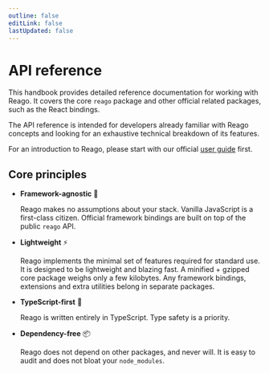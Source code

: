 ```yaml
---
outline: false
editLink: false
lastUpdated: false
---
```


# API reference

This handbook provides detailed reference documentation for working with Reago. It covers the core
`reago` package and other official related packages, such as the React bindings.

The API reference is intended for developers already familiar with Reago concepts and looking for an
exhaustive technical breakdown of its features.

For an introduction to Reago, please start with our official [user guide](/guide/getting-started) first.

## Core principles

* **Framework-agnostic** :leaves:

  Reago makes no assumptions about your stack. Vanilla JavaScript is a first-class citizen. Official
  framework bindings are built on top of the public `reago` API.

* **Lightweight** :zap:

  Reago implements the minimal set of features required for standard use. It is designed to be lightweight
  and blazing fast. A minified + gzipped core package weighs only a few kilobytes. Any framework bindings,
  extensions and extra utilities belong in separate packages.

* **TypeScript-first** :blue_book:

  Reago is written entirely in TypeScript. Type safety is a priority.

* **Dependency-free** :package:

  Reago does not depend on other packages, and never will. It is easy to audit and does not bloat your
  `node_modules`.
